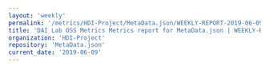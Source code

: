 ```yaml
---
layout: 'weekly'
permalink: '/metrics/HDI-Project/MetaData.json/WEEKLY-REPORT-2019-06-09'
title: 'DAI Lab OSS Metrics Metrics report for MetaData.json | WEEKLY-REPORT-2019-06-09'
organization: 'HDI-Project'
repository: 'MetaData.json'
current_date: '2019-06-09'
---
```

